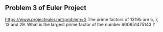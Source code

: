 ## Problem 3 of Euler Project 
https://www.projecteuler.net/problem=3
The prime factors of 13195 are 5, 7, 13 and 29.
What is the largest prime factor of the number 600851475143 ?